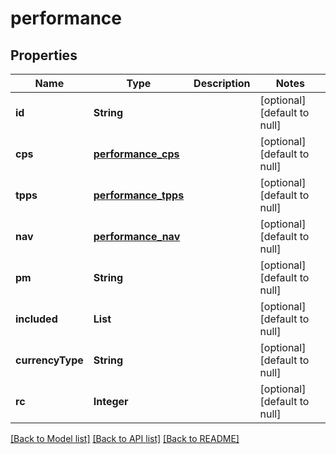 # performance
## Properties

| Name | Type | Description | Notes |
|------------ | ------------- | ------------- | -------------|
| **id** | **String** |  | [optional] [default to null] |
| **cps** | [**performance_cps**](performance_cps.md) |  | [optional] [default to null] |
| **tpps** | [**performance_tpps**](performance_tpps.md) |  | [optional] [default to null] |
| **nav** | [**performance_nav**](performance_nav.md) |  | [optional] [default to null] |
| **pm** | **String** |  | [optional] [default to null] |
| **included** | **List** |  | [optional] [default to null] |
| **currencyType** | **String** |  | [optional] [default to null] |
| **rc** | **Integer** |  | [optional] [default to null] |

[[Back to Model list]](../README.md#documentation-for-models) [[Back to API list]](../README.md#documentation-for-api-endpoints) [[Back to README]](../README.md)


